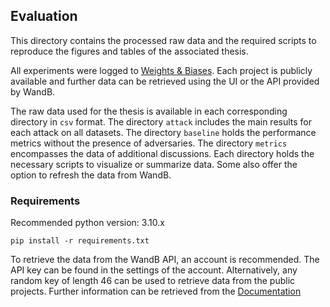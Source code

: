## Evaluation
This directory contains the processed raw data and the required 
scripts to reproduce the figures and tables of the associated thesis.

All experiments were logged to [Weights & Biases](https://wandb.ai/janousy/projects). Each project
is publicly available and further data can be retrieved using the UI or the API provided by WandB.

The raw data used for the thesis is available in each corresponding directory in `csv` format. The directory `attack` 
includes the main results for each attack on all datasets. The directory `baseline` holds the performance
metrics without the presence of adversaries. The directory `metrics` encompasses the data of additional
discussions. Each directory holds the necessary scripts to visualize or summarize data. Some also offer
the option to refresh the data from WandB.

### Requirements
Recommended python version: 3.10.x

```pip install -r requirements.txt```

To retrieve the data from the WandB API, an account is recommended. The API key can be found in the settings of the account.
Alternatively, any random key of length 46 can be used to retrieve data from the public projects. Further information
can be retrieved from the [Documentation](https://docs.wandb.ai/)